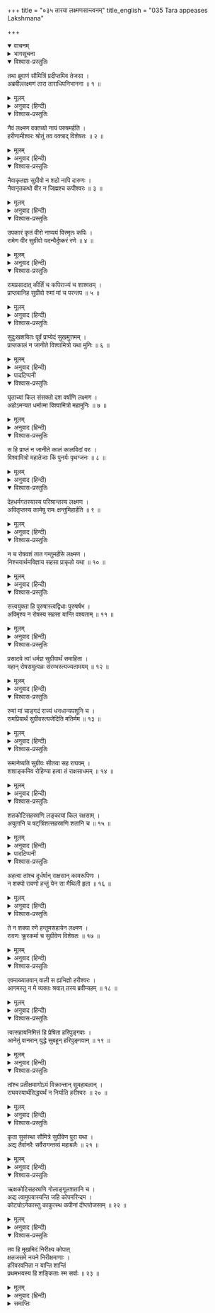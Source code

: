 +++
title = "०३५ तारया लक्ष्मणसान्त्वनम्"
title_english = "035 Tara appeases Lakshmana"

+++
<details open><summary>वाचनम्</summary>
<div caption="श्रीराम-हरिसीताराममूर्ति-घनपाठिभ्यां वचनम्" class="audioEmbed" src="https://archive.org/download/Ramayana-recitation-Sriram-harisItArAmamUrti-Ghanapaati-v2/Kanda_4/Kanda_4_KSK-035-Tharaya_Lakshmana_Santhvanam.mp3"></div>
</details>

<details><summary>भागसूचना</summary>

35. ताराका लक्ष्मणको युक्तियुक्त वचनोंद्वारा शान्त करना
</details>

<details open><summary>विश्वास-प्रस्तुतिः</summary>

तथा ब्रूवाणं सौमित्रिं प्रदीप्तमिव तेजसा ।  
अब्रवील्लक्ष्मणं तारा ताराधिपनिभानना ॥ १ ॥
</details>

<details><summary>मूलम्</summary>

तथा ब्रूवाणं सौमित्रिं प्रदीप्तमिव तेजसा ।  
अब्रवील्लक्ष्मणं तारा ताराधिपनिभानना ॥ १ ॥
</details>

<details><summary>अनुवाद (हिन्दी)</summary>

सुमित्राकुमार लक्ष्मण अपने तेजके कारण प्रज्वलित-से हो रहे थे । वे जब उपर्युक्त बात कह चुके, तब चन्द्रमुखी तारा उनसे बोली— ॥ १ ॥
</details>

<details open><summary>विश्वास-प्रस्तुतिः</summary>

नैवं लक्ष्मण वक्तव्यो नायं परुषमर्हति ।  
हरीणामीश्वरः श्रोतुं तव वक्त्राद् विशेषतः ॥ २ ॥
</details>

<details><summary>मूलम्</summary>

नैवं लक्ष्मण वक्तव्यो नायं परुषमर्हति ।  
हरीणामीश्वरः श्रोतुं तव वक्त्राद् विशेषतः ॥ २ ॥
</details>

<details><summary>अनुवाद (हिन्दी)</summary>

‘कुमार लक्ष्मण! आपको सुग्रीवसे ऐसी बात नहीं कहनी चाहिये । ये वानरोंके राजा हैं; अतः इनके प्रति कठोर वचन बोलना उचित नहीं है । विशेषतः आप-जैसे सुहृद्के मुखसे तो ये कदापि कटु वचन सुननेके अधिकारी नहीं हैं ॥ २ ॥
</details>

<details open><summary>विश्वास-प्रस्तुतिः</summary>

नैवाकृतज्ञः सुग्रीवो न शठो नापि दारुणः ।  
नैवानृतकथो वीर न जिह्मश्च कपीश्वरः ॥ ३ ॥
</details>

<details><summary>मूलम्</summary>

नैवाकृतज्ञः सुग्रीवो न शठो नापि दारुणः ।  
नैवानृतकथो वीर न जिह्मश्च कपीश्वरः ॥ ३ ॥
</details>

<details><summary>अनुवाद (हिन्दी)</summary>

‘वीर! कपिराज सुग्रीव न कृतघ्न हैं, न शठ हैं, न क्रूर हैं, न असत्यवादी हैं और न कुटिल ही हैं ॥ ३ ॥
</details>

<details open><summary>विश्वास-प्रस्तुतिः</summary>

उपकारं कृतं वीरो नाप्ययं विस्मृतः कपिः ।  
रामेण वीर सुग्रीवो यदन्यैर्दुष्करं रणे ॥ ४ ॥
</details>

<details><summary>मूलम्</summary>

उपकारं कृतं वीरो नाप्ययं विस्मृतः कपिः ।  
रामेण वीर सुग्रीवो यदन्यैर्दुष्करं रणे ॥ ४ ॥
</details>

<details><summary>अनुवाद (हिन्दी)</summary>

‘वीर लक्ष्मण! श्रीरामचन्द्रजीने इनका जो उपकार किया है, वह युद्धमें दूसरोंके लिये दुष्कर है । उसे इन वीर कपिराजने कभी भुलाया नहीं है ॥ ४ ॥
</details>

<details open><summary>विश्वास-प्रस्तुतिः</summary>

रामप्रसादात् कीर्तिं च कपिराज्यं च शाश्वतम् ।  
प्राप्तवानिह सुग्रीवो रुमां मां च परन्तप ॥ ५ ॥
</details>

<details><summary>मूलम्</summary>

रामप्रसादात् कीर्तिं च कपिराज्यं च शाश्वतम् ।  
प्राप्तवानिह सुग्रीवो रुमां मां च परन्तप ॥ ५ ॥
</details>

<details><summary>अनुवाद (हिन्दी)</summary>

‘शत्रुओंको संताप देनेवाले सुमित्रानन्दन! श्रीरामचन्द्रजीके कृपाप्रसादसे ही सुग्रीवने वानरोंके अक्षय राज्यको, यशको, रुमाको तथा मुझको भी प्राप्त किया है ॥
</details>

<details open><summary>विश्वास-प्रस्तुतिः</summary>

सुदुःखशयितः पूर्वं प्राप्येदं सुखमुत्तमम् ।  
प्राप्तकालं न जानीते विश्वामित्रो यथा मुनिः ॥ ६ ॥
</details>

<details><summary>मूलम्</summary>

सुदुःखशयितः पूर्वं प्राप्येदं सुखमुत्तमम् ।  
प्राप्तकालं न जानीते विश्वामित्रो यथा मुनिः ॥ ६ ॥
</details>

<details><summary>अनुवाद (हिन्दी)</summary>

‘पहले इन्होंने बड़ा दुःख उठाया है । अब इस उत्तम सुखको पाकर ये इसमें ऐसे रम गये कि इन्हें प्राप्त हुए समयका ज्ञान ही नहीं रहा । ठीक उसी तरह, जैसे विश्वामित्र मुनिको मेनकामें आसक्त हो जानेके कारण समयकी सुध-बुध नहीं रह गयी थी* ॥ ६ ॥
</details>

<details><summary>पादटिप्पनी</summary>

* यह प्रसंग बालकाण्डके तिरसठवें सर्गमें आया है ।
</details>

<details open><summary>विश्वास-प्रस्तुतिः</summary>

घृताच्यां किल संसक्तो दश वर्षाणि लक्ष्मण ।  
अहोऽमन्यत धर्मात्मा विश्वामित्रो महामुनिः ॥ ७ ॥
</details>

<details><summary>मूलम्</summary>

घृताच्यां किल संसक्तो दश वर्षाणि लक्ष्मण ।  
अहोऽमन्यत धर्मात्मा विश्वामित्रो महामुनिः ॥ ७ ॥
</details>

<details><summary>अनुवाद (हिन्दी)</summary>

‘लक्ष्मण! कहते हैं, धर्मात्मा महामुनि विश्वामित्रने घृताची (मेनका) नामक अप्सरामें आसक्त होनेके कारण दस वर्षके समयको एक दिन ही माना था ॥ ७ ॥
</details>

<details open><summary>विश्वास-प्रस्तुतिः</summary>

स हि प्राप्तं न जानीते कालं कालविदां वरः ।  
विश्वामित्रो महातेजाः किं पुनर्यः पृथग्जनः ॥ ८ ॥
</details>

<details><summary>मूलम्</summary>

स हि प्राप्तं न जानीते कालं कालविदां वरः ।  
विश्वामित्रो महातेजाः किं पुनर्यः पृथग्जनः ॥ ८ ॥
</details>

<details><summary>अनुवाद (हिन्दी)</summary>

‘कालका ज्ञान रखनेवालोंमें श्रेष्ठ महातेजस्वी विश्वामित्रको भी जब भोगासक्त होनेपर कालका ज्ञान नहीं रह गया, तब फिर दूसरे साधारण प्राणीको कैसे रह सकता है? ॥ ८ ॥
</details>

<details open><summary>विश्वास-प्रस्तुतिः</summary>

देहधर्मगतस्यास्य परिश्रान्तस्य लक्ष्मण ।  
अवितृप्तस्य कामेषु रामः क्षन्तुमिहार्हति ॥ ९ ॥
</details>

<details><summary>मूलम्</summary>

देहधर्मगतस्यास्य परिश्रान्तस्य लक्ष्मण ।  
अवितृप्तस्य कामेषु रामः क्षन्तुमिहार्हति ॥ ९ ॥
</details>

<details><summary>अनुवाद (हिन्दी)</summary>

‘कुमार लक्ष्मण! आहार, निद्रा और मैथुन आदि जो देहके धर्म हैं, (जो पशुओंमें भी समानरूपसे पाये जाते हैं) उनमें स्थित हुए ये सुग्रीव पहले तो चिरकालतक दुःख भोगनेके कारण थके-माँदे एवं खिन्न थे । अब भगवान् श्रीरामकी कृपासे इन्हें जो काम-भोग प्राप्त हुए हैं, उनसे अभीतक इनकी तृप्ति नहीं हुई (इसीलिये इनसे कुछ असावधानी हो गयी); अतः परम कृपालु श्रीरघुनाथजीको यहाँ इनका अपराध क्षमा करना चाहिये ॥ ९ ॥
</details>

<details open><summary>विश्वास-प्रस्तुतिः</summary>

न च रोषवशं तात गन्तुमर्हसि लक्ष्मण ।  
निश्चयार्थमविज्ञाय सहसा प्राकृतो यथा ॥ १० ॥
</details>

<details><summary>मूलम्</summary>

न च रोषवशं तात गन्तुमर्हसि लक्ष्मण ।  
निश्चयार्थमविज्ञाय सहसा प्राकृतो यथा ॥ १० ॥
</details>

<details><summary>अनुवाद (हिन्दी)</summary>

‘तात लक्ष्मण! आपको यथार्थ बात जाने बिना साधारण मनुष्यकी भाँति सहसा क्रोधके अधीन नहीं होना चाहिये ॥ १० ॥
</details>

<details open><summary>विश्वास-प्रस्तुतिः</summary>

सत्त्वयुक्ता हि पुरुषास्त्वद्विधाः पुरुषर्षभ ।  
अविमृश्य न रोषस्य सहसा यान्ति वश्यताम् ॥ ११ ॥
</details>

<details><summary>मूलम्</summary>

सत्त्वयुक्ता हि पुरुषास्त्वद्विधाः पुरुषर्षभ ।  
अविमृश्य न रोषस्य सहसा यान्ति वश्यताम् ॥ ११ ॥
</details>

<details><summary>अनुवाद (हिन्दी)</summary>

‘पुरुषप्रवर! आप-जैसे सत्त्वगुणसम्पन्न पुरुष विचार किये बिना ही सहसा रोषके वशीभूत नहीं होते हैं ॥ ११ ॥
</details>

<details open><summary>विश्वास-प्रस्तुतिः</summary>

प्रसादये त्वां धर्मज्ञ सुग्रीवार्थं समाहिता ।  
महान् रोषसमुत्पन्नः संरम्भस्त्यज्यतामयम् ॥ १२ ॥
</details>

<details><summary>मूलम्</summary>

प्रसादये त्वां धर्मज्ञ सुग्रीवार्थं समाहिता ।  
महान् रोषसमुत्पन्नः संरम्भस्त्यज्यतामयम् ॥ १२ ॥
</details>

<details><summary>अनुवाद (हिन्दी)</summary>

‘धर्मज्ञ! मैं एकाग्र हृदयसे सुग्रीवके लिये आपसे कृपाकी याचना करती हूँ । आप क्रोधसे उत्पन्न हुए इस महान् क्षोभका परित्याग कीजिये ॥ १२ ॥
</details>

<details open><summary>विश्वास-प्रस्तुतिः</summary>

रुमां मां चाङ्गदं राज्यं धनधान्यपशूनि च ।  
रामप्रियार्थं सुग्रीवस्त्यजेदिति मतिर्मम ॥ १३ ॥
</details>

<details><summary>मूलम्</summary>

रुमां मां चाङ्गदं राज्यं धनधान्यपशूनि च ।  
रामप्रियार्थं सुग्रीवस्त्यजेदिति मतिर्मम ॥ १३ ॥
</details>

<details><summary>अनुवाद (हिन्दी)</summary>

‘मेरा तो ऐसा विश्वास है कि सुग्रीव श्रीरामचन्द्रजीका प्रिय करनेके लिये रुमाका, मेरा, कुमार अङ्गदका तथा धन-धान्य और पशुओंसहित सम्पूर्ण राज्यका भी परित्याग कर सकते हैं ॥ १३ ॥
</details>

<details open><summary>विश्वास-प्रस्तुतिः</summary>

समानेष्यति सुग्रीवः सीतया सह राघवम् ।  
शशाङ्कमिव रोहिण्या हत्वा तं राक्षसाधमम् ॥ १४ ॥
</details>

<details><summary>मूलम्</summary>

समानेष्यति सुग्रीवः सीतया सह राघवम् ।  
शशाङ्कमिव रोहिण्या हत्वा तं राक्षसाधमम् ॥ १४ ॥
</details>

<details><summary>अनुवाद (हिन्दी)</summary>

‘सुग्रीव उस अधम राक्षसका वध करके श्रीरामको सीतासे उसी तरह मिलायेंगे, जैसे चन्द्रमाका रोहिणीके साथ संयोग हुआ हो ॥ १४ ॥
</details>

<details open><summary>विश्वास-प्रस्तुतिः</summary>

शतकोटिसहस्राणि लङ्कायां किल रक्षसाम् ।  
अयुतानि च षट‍‍्त्रिंशत्सहस्राणि शतानि च ॥ १५ ॥
</details>

<details><summary>मूलम्</summary>

शतकोटिसहस्राणि लङ्कायां किल रक्षसाम् ।  
अयुतानि च षट‍‍्त्रिंशत्सहस्राणि शतानि च ॥ १५ ॥
</details>

<details><summary>अनुवाद (हिन्दी)</summary>

‘कहते हैं कि लङ्कामें सौ हजार करोड़, छत्तीस अयुत, छत्तीस हजार और छत्तीस सौ राक्षस रहते हैं* ॥
</details>

<details><summary>पादटिप्पनी</summary>

* आधुनिक गणनाके अनुसार यह संख्या दस खरब तीन लाख निन्यानबे हजार छः सौ होती है ।
</details>

<details open><summary>विश्वास-प्रस्तुतिः</summary>

अहत्वा तांश्च दुर्धर्षान् राक्षसान् कामरूपिणः ।  
न शक्यो रावणो हन्तुं येन सा मैथिली हृता ॥ १६ ॥
</details>

<details><summary>मूलम्</summary>

अहत्वा तांश्च दुर्धर्षान् राक्षसान् कामरूपिणः ।  
न शक्यो रावणो हन्तुं येन सा मैथिली हृता ॥ १६ ॥
</details>

<details><summary>अनुवाद (हिन्दी)</summary>

‘वे सब-के-सब राक्षस इच्छानुसार रूप धारण करनेवाले तथा दुर्जय हैं । उन सबका संहार किये बिना रावणका, जिसने मिथिलेशकुमारी सीताका अपहरण किया है, वध नहीं हो सकता ॥ १६ ॥
</details>

<details open><summary>विश्वास-प्रस्तुतिः</summary>

ते न शक्या रणे हन्तुमसहायेन लक्ष्मण ।  
रावणः क्रूरकर्मा च सुग्रीवेण विशेषतः ॥ १७ ॥
</details>

<details><summary>मूलम्</summary>

ते न शक्या रणे हन्तुमसहायेन लक्ष्मण ।  
रावणः क्रूरकर्मा च सुग्रीवेण विशेषतः ॥ १७ ॥
</details>

<details><summary>अनुवाद (हिन्दी)</summary>

‘लक्ष्मण! किसीकी सहायता लिये बिना अकेले किसी वीरके द्वारा न तो उन राक्षसोंका संग्राममें वध किया जा सकता है और न क्रूरकर्मा रावणका ही । इसलिये सुग्रीवसे सहायता लेनेकी विशेष आवश्यकता है ॥ १७ ॥
</details>

<details open><summary>विश्वास-प्रस्तुतिः</summary>

एवमाख्यातवान् वाली स ह्यभिज्ञो हरीश्वरः ।  
आगमस्तु न मे व्यक्तः श्रवात् तस्य ब्रवीम्यहम् ॥ १८ ॥
</details>

<details><summary>मूलम्</summary>

एवमाख्यातवान् वाली स ह्यभिज्ञो हरीश्वरः ।  
आगमस्तु न मे व्यक्तः श्रवात् तस्य ब्रवीम्यहम् ॥ १८ ॥
</details>

<details><summary>अनुवाद (हिन्दी)</summary>

‘वानरराज वाली लङ्काके राक्षसोंकी इस संख्यासे परिचित थे, उन्हींने मुझे उनकी इस तरह गणना बतायी थी । रावणने इतनी सेनाका संग्रह कैसे किया? यह तो मुझे नहीं मालूम है । किंतु इस संख्याको मैंने उनके मुँहसे सुना था । वह इस समय मैं आपको बता रही हूँ ॥ १८ ॥
</details>

<details open><summary>विश्वास-प्रस्तुतिः</summary>

त्वत्सहायनिमित्तं हि प्रेषिता हरिपुङ्गवाः ।  
आनेतुं वानरान् युद्धे सुबहून् हरिपुङ्गवान् ॥ १९ ॥
</details>

<details><summary>मूलम्</summary>

त्वत्सहायनिमित्तं हि प्रेषिता हरिपुङ्गवाः ।  
आनेतुं वानरान् युद्धे सुबहून् हरिपुङ्गवान् ॥ १९ ॥
</details>

<details><summary>अनुवाद (हिन्दी)</summary>

‘आपकी सहायताके लिये सुग्रीवने बहुतेरे श्रेष्ठ वानरोंको युद्धके निमित्त असंख्य वानर वीरोंकी सेना एकत्र करनेके लिये भेज रखा है ॥ १९ ॥
</details>

<details open><summary>विश्वास-प्रस्तुतिः</summary>

तांश्च प्रतीक्षमाणोऽयं विक्रान्तान् सुमहाबलान् ।  
राघवस्यार्थसिद्ध्यर्थं न निर्याति हरीश्वरः ॥ २० ॥
</details>

<details><summary>मूलम्</summary>

तांश्च प्रतीक्षमाणोऽयं विक्रान्तान् सुमहाबलान् ।  
राघवस्यार्थसिद्ध्यर्थं न निर्याति हरीश्वरः ॥ २० ॥
</details>

<details><summary>अनुवाद (हिन्दी)</summary>

‘वानरराज सुग्रीव उन महाबली और पराक्रमी वीरोंके आनेकी प्रतीक्षा कर रहे हैं । अतएव भगवान् श्रीरामका कार्य सिद्ध करनेके लिये अभी नगरसे बाहर नहीं निकल सके हैं ॥ २० ॥
</details>

<details open><summary>विश्वास-प्रस्तुतिः</summary>

कृता सुसंस्था सौमित्रे सुग्रीवेण पुरा यथा ।  
अद्य तैर्वानरैः सर्वैरागन्तव्यं महाबलैः ॥ २१ ॥
</details>

<details><summary>मूलम्</summary>

कृता सुसंस्था सौमित्रे सुग्रीवेण पुरा यथा ।  
अद्य तैर्वानरैः सर्वैरागन्तव्यं महाबलैः ॥ २१ ॥
</details>

<details><summary>अनुवाद (हिन्दी)</summary>

‘सुमित्रानन्दन! सुग्रीवने उन सबके एकत्र होनेके लिये पहलेसे ही जो अवधि निश्चित कर रखी है, उसके अनुसार उन समस्त महाबली वानरोंको आज ही यहाँ उपस्थित हो जाना चाहिये ॥ २१ ॥
</details>

<details open><summary>विश्वास-प्रस्तुतिः</summary>

ऋक्षकोटिसहस्राणि गोलाङ्गूलशतानि च ।  
अद्य त्वामुपयास्यन्ति जहि कोपमरिन्दम ।  
कोट्योऽनेकास्तु काकुत्स्थ कपीनां दीप्ततेजसाम् ॥ २२ ॥
</details>

<details><summary>मूलम्</summary>

ऋक्षकोटिसहस्राणि गोलाङ्गूलशतानि च ।  
अद्य त्वामुपयास्यन्ति जहि कोपमरिन्दम ।  
कोट्योऽनेकास्तु काकुत्स्थ कपीनां दीप्ततेजसाम् ॥ २२ ॥
</details>

<details><summary>अनुवाद (हिन्दी)</summary>

‘शत्रुदमन लक्ष्मण! आज आपकी सेवामें कोटि सहस्र (दस अरब) रीछ, सौ करोड़ (एक अरब) लंगूर तथा और भी बढ़े हुए तेजवाले कई करोड़ वानर उपस्थित होंगे । इसलिये आप क्रोधको त्याग दीजिये ॥ २२ ॥
</details>

<details open><summary>विश्वास-प्रस्तुतिः</summary>

तव हि मुखमिदं निरीक्ष्य कोपात्  
क्षतजसमे नयने निरीक्षमाणाः ।  
हरिवरवनिता न यान्ति शान्तिं  
प्रथमभयस्य हि शङ्किताः स्म सर्वाः ॥ २३ ॥
</details>

<details><summary>मूलम्</summary>

तव हि मुखमिदं निरीक्ष्य कोपात्  
क्षतजसमे नयने निरीक्षमाणाः ।  
हरिवरवनिता न यान्ति शान्तिं  
प्रथमभयस्य हि शङ्किताः स्म सर्वाः ॥ २३ ॥
</details>

<details><summary>अनुवाद (हिन्दी)</summary>

‘आपका मुख क्रोधसे तमतमा उठा है और आँखें रोषसे लाल हो गयी हैं । यह सब देखकर हम वानरराजकी स्त्रियोंको शान्ति नहीं मिल रही है । हम सबको प्रथम भय (वालिवध) के समान ही किसी अनिष्टकी आशङ्का हो रही है’ ॥ २३ ॥
</details>

<details><summary>समाप्तिः</summary>

इत्यार्षे श्रीमद्रामायणे वाल्मीकीये आदिकाव्ये किष्किन्धाकाण्डे पञ्चत्रिंशः सर्गः ॥ ३५ ॥  
इस प्रकार श्रीवाल्मीकिनिर्मित आर्षरामायण आदिकाव्यके किष्किन्धाकाण्डमें पैंतीसवाँ सर्ग पूरा हुआ ॥ ३५ ॥
</details>

